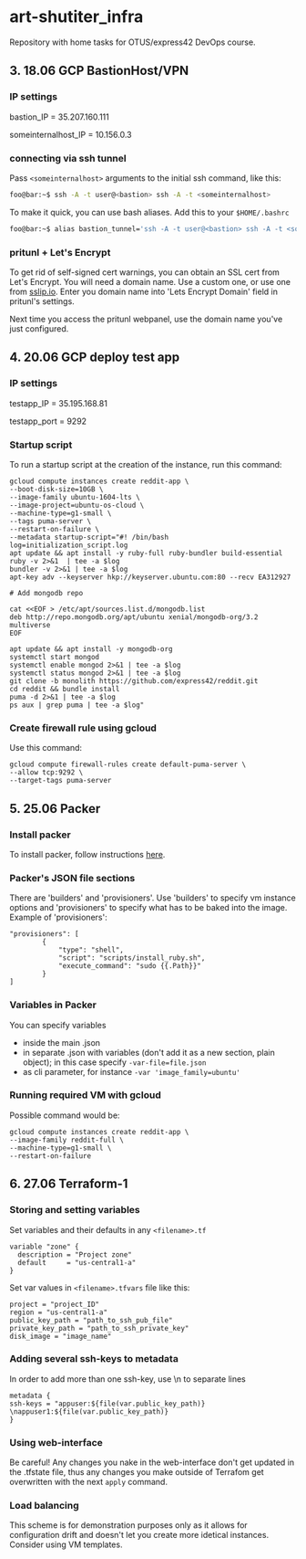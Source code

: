 # art-shutiter_infra

Repository with home tasks for OTUS/express42 DevOps course.

## 3. 18.06 GCP BastionHost/VPN

### IP settings

bastion_IP = 35.207.160.111 

someinternalhost_IP = 10.156.0.3

### connecting via ssh tunnel

Pass `<someinternalhost>` arguments to the initial ssh command, like this:

```bash
foo@bar:~$ ssh -A -t user@<bastion> ssh -A -t <someinternalhost>
```

To make it quick, you can use bash aliases. Add this to your `$HOME/.bashrc`

```bash
foo@bar:~$ alias bastion_tunnel='ssh -A -t user@<bastion> ssh -A -t <someinternalhost>'
```

### pritunl + Let's Encrypt

To get rid of self-signed cert warnings, you can obtain an SSL cert from Let's Encrypt.
You will need a domain name. Use a custom one, or use one from [sslip.io](https://sslip.io/).
Enter you domain name into 'Lets Encrypt Domain' field in pritunl's settings.

Next time you access the pritunl webpanel, use the domain name you've just configured.

## 4. 20.06 GCP deploy test app

### IP settings

testapp_IP = 35.195.168.81

testapp_port = 9292

### Startup script

To run a startup script at the creation of the instance, run this command:

```shell
gcloud compute instances create reddit-app \
--boot-disk-size=10GB \
--image-family ubuntu-1604-lts \
--image-project=ubuntu-os-cloud \
--machine-type=g1-small \
--tags puma-server \
--restart-on-failure \
--metadata startup-script="#! /bin/bash
log=initialization_script.log
apt update && apt install -y ruby-full ruby-bundler build-essential
ruby -v 2>&1  | tee -a $log
bundler -v 2>&1 | tee -a $log
apt-key adv --keyserver hkp://keyserver.ubuntu.com:80 --recv EA312927

# Add mongodb repo

cat <<EOF > /etc/apt/sources.list.d/mongodb.list
deb http://repo.mongodb.org/apt/ubuntu xenial/mongodb-org/3.2 multiverse
EOF

apt update && apt install -y mongodb-org
systemctl start mongod
systemctl enable mongod 2>&1 | tee -a $log
systemctl status mongod 2>&1 | tee -a $log
git clone -b monolith https://github.com/express42/reddit.git
cd reddit && bundle install
puma -d 2>&1 | tee -a $log
ps aux | grep puma | tee -a $log"
```

### Create firewall rule using gcloud

Use this command:

```shell
gcloud compute firewall-rules create default-puma-server \
--allow tcp:9292 \
--target-tags puma-server
```

## 5. 25.06 Packer

### Install packer

To install packer, follow instructions [here](https://www.packer.io/intro/getting-started/install.html#precompiled-binaries).

### Packer's JSON file sections

There are 'builders' and 'provisioners'. Use 'builders' to specify vm instance options and 'provisioners' to specify what has to be baked into the image. Example of 'provisioners':

```
"provisioners": [
        {
            "type": "shell",
            "script": "scripts/install_ruby.sh",
            "execute_command": "sudo {{.Path}}"
        }
]
```

### Variables in Packer

You can specify variables
- inside the main .json
- in separate .json with variables (don't add it as a new section, plain object); in this case specify `-var-file=file.json`
- as cli parameter, for instance `-var 'image_family=ubuntu'`

### Running required VM with gcloud

Possible command would be:

```shell
gcloud compute instances create reddit-app \
--image-family reddit-full \
--machine-type=g1-small \
--restart-on-failure
```

## 6. 27.06 Terraform-1

### Storing and setting variables

Set variables and their defaults in any `<filename>.tf`

```
variable "zone" {
  description = "Project zone"
  default     = "us-central1-a"
}
```

Set var values in `<filename>.tfvars` file like this:

```
project = "project_ID"
region = "us-central1-a"
public_key_path = "path_to_ssh_pub_file"
private_key_path = "path_to_ssh_private_key"
disk_image = "image_name"
```

### Adding several ssh-keys to metadata

In order to add more than one ssh-key, use \n to separate lines

```
metadata {
ssh-keys = "appuser:${file(var.public_key_path)} \nappuser1:${file(var.public_key_path)}
}
```

### Using web-interface

Be careful! Any changes you nake in the web-interface don't get updated in the .tfstate file, thus any changes you make outside of Terrafom get overwritten with the next `apply` command.

### Load balancing

This scheme is for demonstration purposes only as it allows for configuration drift and doesn't let you create more idetical instances. Consider using VM templates.


